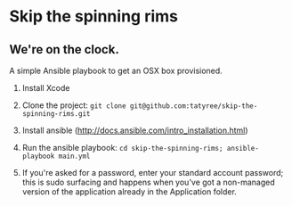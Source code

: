 # Skip the spinning rims
## We're on the clock. 

A simple Ansible playbook to get an OSX box provisioned. 

1. Install Xcode

1. Clone the project: `git clone git@github.com:tatyree/skip-the-spinning-rims.git`

1. Install ansible (http://docs.ansible.com/intro_installation.html)

1. Run the ansible playbook: `cd skip-the-spinning-rims;
   ansible-playbook main.yml`

1. If you're asked for a password, enter your standard account password;
   this is sudo surfacing and happens when you've got a non-managed
version of the application already in the
Application folder. 


